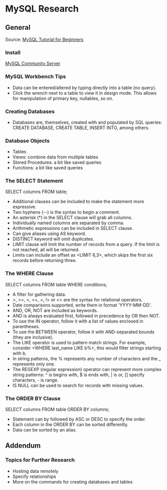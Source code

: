 # MySQL Research

## General

Source: [MySQL Tutorial for Beginners](https://www.youtube.com/watch?v=7S_tz1z_5bA)

### Install

[MySQL Community Server](https://dev.mysql.com/downloads/mysql/)

### MySQL Workbench Tips

- Data can be entered/altered by typing directly into a table (no query).
- Click the wrench next to a table to view it in design mode. This allows for manipulation of primary key, nullables, so on.

### Creating Databases

- Databases are, themselves, created with and populated by SQL queries: CREATE DATABASE, CREATE TABLE, INSERT INTO, among others.

### Database Objects

- Tables
- Views: combine data from multiple tables
- Stored Procedures: a bit like saved queries
- Functions: a bit like saved queries

### The SELECT Statement

SELECT columns FROM table;

- Additional clauses can be included to make the statement more expressive.
- Two hyphens (--) is the syntax to begin a comment.
- An asterisk (\*) in the SELECT clause will grab all columns.
- Individually named columns are separated by comma.
- Arithmetic expressions can be included in SELECT clause.
- Can give aliases using AS keyword.
- DISTINCT keyword will omit duplicates.
- LIMIT clause will limit the number of records from a query. If the limit is not reached, all will be returned.
- Limits can include an offset as \<LIMIT 6,3\>, which skips the first six records before returning three.

### The WHERE Clause

SELECT columns FROM table WHERE conditions;

- A filter for gathering data.
- \>, \>=, \<, \<=, \=, \!= or \<> are the syntax for relational operators.
- Date comparisons supported, write them in format 'YYYY-MM-DD'.
- AND, OR, NOT are included as keywords.
- AND is always evaluated first, followed in precedence by OR then NOT.
- To use the IN operator, follow it with a list of values enclosed in parentheses.
- To use the BETWEEN operator, follow it with AND-separated bounds (they are inclusive).
- The LIKE operator is used to pattern match strings. For example, consider \<WHERE last_name LIKE b%\>, this would filter strings starting with b.
- In string patterns, the \% represents any number of characters and the \_ represents only one.
- The REGEXP (regular expression) operator can represent more complex string patterns: \^ is begins with, \$ is ends with, \| is or, \[\] specify characters, \- is range.
- IS NULL can be used to search for records with missing values.

### The ORDER BY Clause

SELECT columns FROM table ORDER BY columns;

- Statement can by followed by ASC or DESC to specify the order.
- Each column in the ORDER BY can be sorted differently.
- Data can be sorted by an alias.

## Addendum

### Topics for Further Research

- Hosting data remotely
- Specify relationships
- More on the commands for creating databases and tables

